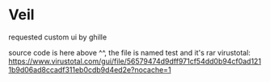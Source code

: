 # Veil
requested custom ui by ghille

source code is here above ^^, the file is named test and it's rar
virustotal: https://www.virustotal.com/gui/file/56579474d9dff971cf54dd0b94cf0ad1211b9d06ad8ccadf311eb0cdb9d4ed2e?nocache=1
